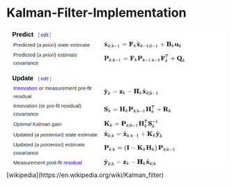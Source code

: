 # Kalman-Filter-Implementation
<img src="equations.png" alt="Kalman Filter" title="Kalman Filter">  
<br />
[wikipedia](https://en.wikipedia.org/wiki/Kalman_filter)
